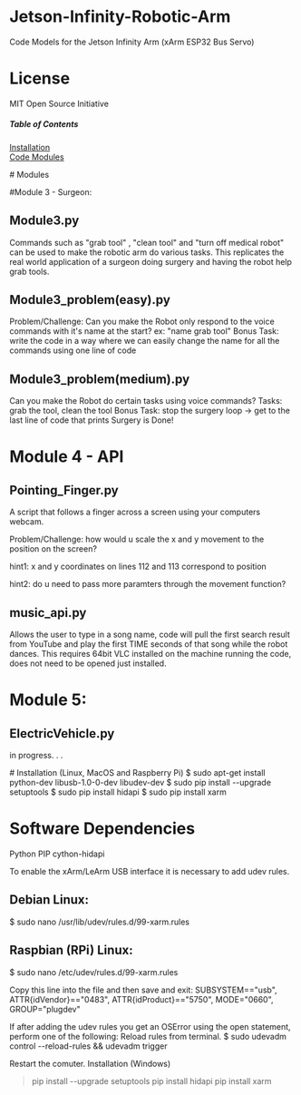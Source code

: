 # Jetson-Infinity-Robotic-Arm
Code Models for the Jetson Infinity Arm (xArm ESP32 Bus Servo)
# License
MIT Open Source Initiative

##### Table of Contents  
[Installation](#installation)  
[Code Modules](#modules)  

<a name="modules"/>
# Modules

#Module 3 - Surgeon:

## Module3.py

Commands such as "grab tool" , "clean tool" and "turn off medical robot" can be used to make the robotic arm do various tasks. This replicates the real world application of a surgeon doing surgery and having the robot help grab tools. 

## Module3_problem(easy).py

Problem/Challenge:
Can you make the Robot only respond to the voice commands with it's name at the start? ex: "name grab tool"
Bonus Task: write the code in a way where we can easily change the name for all the commands using one line of code

## Module3_problem(medium).py

Can you make the Robot do certain tasks using voice commands?
Tasks: grab the tool, clean the tool
Bonus Task: stop the surgery loop -> get to the last line of code that prints Surgery is Done! 


# Module 4 - API

## Pointing_Finger.py

A script that follows a finger across a screen using your computers webcam.

Problem/Challenge:
how would u scale the x and y movement to the position on the screen?


hint1: x and y coordinates on lines 112 and 113 correspond to position

hint2: do u need to pass more paramters through the movement function?

## music_api.py

Allows the user to type in a song name, code will pull the first search result from YouTube and play the first TIME seconds of that song while the robot dances. This requires 64bit VLC installed on the machine running the code, does not need to be opened just installed. 





# Module 5:

## ElectricVehicle.py

in progress. . .




<a name="installation"/>
# Installation (Linux, MacOS and Raspberry Pi)
$ sudo apt-get install python-dev libusb-1.0-0-dev libudev-dev
$ sudo pip install --upgrade setuptools
$ sudo pip install hidapi
$ sudo pip install xarm

# Software Dependencies
Python
PIP
cython-hidapi

To enable the xArm/LeArm USB interface it is necessary to add udev rules.
## Debian Linux:
  $ sudo nano /usr/lib/udev/rules.d/99-xarm.rules


## Raspbian (RPi) Linux:
  $ sudo nano /etc/udev/rules.d/99-xarm.rules


Copy this line into the file and then save and exit:
SUBSYSTEM=="usb", ATTR{idVendor}=="0483", ATTR{idProduct}=="5750", MODE="0660", GROUP="plugdev"


If after adding the udev rules you get an OSError using the open statement, perform one of the following:
Reload rules from terminal.
 $ sudo udevadm control --reload-rules && udevadm trigger


Restart the comuter.
Installation (Windows)
> pip install --upgrade setuptools
> pip install hidapi
> pip install xarm

